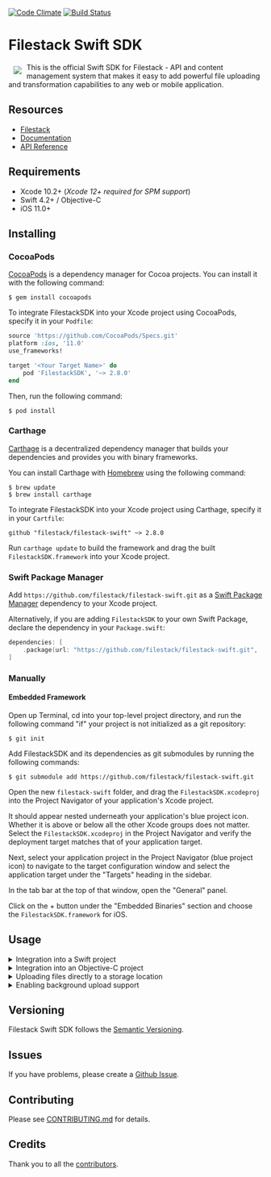 [![Code Climate][code_climate_badge]][code_climate] [![Build Status](https://travis-ci.org/filestack/filestack-swift.svg?branch=master)](https://travis-ci.org/filestack/filestack-swift)

# Filestack Swift SDK
<a href="https://www.filestack.com"><img src="https://www.filestack.com/docs/images/fs-logo-dark.svg" align="left" hspace="10" vspace="6"></a>
This is the official Swift SDK for Filestack - API and content management system that makes it easy to add powerful file uploading and transformation capabilities to any web or mobile application.

## Resources

* [Filestack](https://www.filestack.com)
* [Documentation](https://www.filestack.com/docs)
* [API Reference](https://filestack.github.io/filestack-swift/)

## Requirements

* Xcode 10.2+ (*Xcode 12+ required for SPM support*)
* Swift 4.2+ / Objective-C
* iOS 11.0+

## Installing

### CocoaPods

[CocoaPods](http://cocoapods.org/) is a dependency manager for Cocoa projects. You can install it with the following command:

```shell
$ gem install cocoapods
```

To integrate FilestackSDK into your Xcode project using CocoaPods, specify it in your `Podfile`:

```ruby
source 'https://github.com/CocoaPods/Specs.git'
platform :ios, '11.0'
use_frameworks!

target '<Your Target Name>' do
    pod 'FilestackSDK', '~> 2.8.0'
end
```

Then, run the following command:

```shell
$ pod install
```

### Carthage

[Carthage](https://github.com/Carthage/Carthage) is a decentralized dependency manager that builds your dependencies and provides you with binary frameworks.

You can install Carthage with [Homebrew](http://brew.sh/) using the following command:

```shell
$ brew update
$ brew install carthage
```

To integrate FilestackSDK into your Xcode project using Carthage, specify it in your `Cartfile`:

`github "filestack/filestack-swift" ~> 2.8.0`

Run `carthage update` to build the framework and drag the built `FilestackSDK.framework` into your Xcode project.

### Swift Package Manager

Add `https://github.com/filestack/filestack-swift.git` as a [Swift Package Manager](https://swift.org/package-manager/) dependency to your Xcode project.

Alternatively, if you are adding `FilestackSDK` to your own Swift Package, declare the dependency in your `Package.swift`:

```swift
dependencies: [
    .package(url: "https://github.com/filestack/filestack-swift.git", .upToNextMajor(from: "2.8.0"))
]
```

### Manually

#### Embedded Framework

Open up Terminal, cd into your top-level project directory, and run the following command "if" your project is not initialized as a git repository:

```shell
$ git init
```

Add FilestackSDK and its dependencies as git submodules by running the following commands:

```shell
$ git submodule add https://github.com/filestack/filestack-swift.git
```

Open the new `filestack-swift` folder, and drag the `FilestackSDK.xcodeproj` into the Project Navigator of your application's Xcode project.

It should appear nested underneath your application's blue project icon. Whether it is above or below all the other Xcode groups does not matter.
Select the `FilestackSDK.xcodeproj` in the Project Navigator and verify the deployment target matches that of your application target.

Next, select your application project in the Project Navigator (blue project icon) to navigate to the target configuration window and select the application target under the "Targets" heading in the sidebar.

In the tab bar at the top of that window, open the "General" panel.

Click on the + button under the "Embedded Binaries" section and choose the `FilestackSDK.framework` for iOS.

## Usage

<details>
<summary>Integration into a Swift project</summary>

1. Import the framework into your code:

    ```swift
    import FilestackSDK
    ```

2. Instantiate a `Client` object by providing your API key and, optionally, a `Security` object:

    ```swift
    // Initialize a `Policy` with the expiry time and permissions you need.
    let oneDayInSeconds: TimeInterval = 60 * 60 * 24 // expires tomorrow
    let policy = Policy(// Set your expiry time (24 hours in our case)
                        expiry: Date(timeIntervalSinceNow: oneDayInSeconds),
                        // Set the permissions you want your policy to have
                        call: [.pick, .read, .store])

    // Initialize a `Security` object by providing a `Policy` object and your app secret.
    // You can find and/or enable your app secret in the Developer Portal.
    guard let security = try? Security(policy: policy, appSecret: "YOUR-APP-SECRET") else {
        return
    }

    // Initialize your `Client` object by passing a valid API key, and security options.
    let client = Client(apiKey: "YOUR-API-KEY", security: security)
    ```

</details>

<details>
<summary>Integration into an Objective-C project</summary>

1. Import the framework into your code:

    ```objective-c
    @import FilestackSDK;
    ```

2. Instantiate a `FSClient` object by providing your API key and, optionally, a `FSSecurity` object:

    ```objective-c
    // Initialize a `FSPolicy` object with the expiry time and permissions you need.
    NSTimeInterval oneDayInSeconds = 60 * 60 * 24; // expires tomorrow
    NSDate *expiryDate = [[NSDate alloc] initWithTimeIntervalSinceNow:oneDayInSeconds];
    FSPolicyCall permissions = FSPolicyCallPick | FSPolicyCallRead | FSPolicyCallStore;

    FSPolicy *policy = [[FSPolicy alloc] initWithExpiry:expiryDate
                                                   call:permissions];

    NSError *error;

    // Initialize a `Security` object by providing a `FSPolicy` object and your app secret.
    // You can find and/or enable your app secret in the Developer Portal.
    FSSecurity *security = [[FSSecurity alloc] initWithPolicy:policy
                                                    appSecret:@"YOUR-APP-SECRET"
                                                        error:&error];

    if (error != nil) {
        NSLog(@"Error instantiating policy object: %@", error.localizedDescription);
        return;
    }

    // Initialize your `Client` object by passing a valid API key, and security options.
    FSClient *client = [[FSClient alloc] initWithApiKey:@"YOUR-API-KEY"
                                               security:security];
    ```

For more information, please consult our [API Reference](https://filestack.github.io/filestack-swift/).
</details>

<details>
<summary>Uploading files directly to a storage location</summary>

Both regular and Intelligent Ingestion uploads use the same API function available in the `Client` class. However, if your account has Intelligent Ingestion support enabled and you prefer using the regular uploading mechanism, you could disable it by setting the `useIntelligentIngestionIfAvailable` argument to `false` (see the relevant examples below.)

<details>
<summary>Swift Example</summary>

```swift
// Define upload options (see `UploadOptions` for all the available options)
// Here we use `.defaults` which implies:
// * preferIntelligentIngestion = true
// * startImmediately = true
// * deleteTemporaryFilesAfterUpload = false
// * storeOptions = StorageOptions(location: .s3, access: .private)
// * defaultPartUploadConcurrency = 5
// * defaultChunkUploadConcurrency = 8
// * chunkSize = 5mbs
let uploadOptions = UploadOptions.defaults
// For instance, if you don't want to use Intelligent Ingestion regardless of whether it is available:
uploadOptions.preferIntelligentIngestion = false
// You may also easily override the default store options:
uploadOptions.storeOptions = StorageOptions(// Store location (e.g. S3, Dropbox, Rackspace, Azure, Google Cloud Storage)
                                            location: .s3,
                                            // AWS Region for S3 (e.g. "us-east-1", "eu-west-1", "ap-northeast-1", etc.)
                                            region: "us-east-1",
                                            // The name of your S3 bucket
                                            container: "YOUR-S3-BUCKET",
                                            // Destination path in the store.
                                            // You may use a path to a folder (e.g. /public/) or,
                                            // alternatively a path containing a filename (e.g. /public/oncorhynchus.jpg).
                                            // When using a path to a folder, the uploaded file will be stored at that folder using a
                                            // filename derived from the original filename.
                                            // When using a path to a filename, the uploaded file will be stored at the given path
                                            // using the filename indicated in the path.
                                            path: "/public/oncorhynchus.jpg",
                                            // Custom MIME type (useful when uploadable has no way of knowing its MIME type)
                                            mimeType: "image/jpg",
                                            // Access permissions (either public or private)
                                            access: .public,
                                            // An array of workflow IDs to trigger for each upload
                                            workflows: ["WF-1", "WF-2"]
                                            )

let uploadable = URL(...) // may also be Data or arrays of URL or Data.

// Call the function in your `Client` instance that takes care of uploading your Uploadable.
// Please notice that most arguments have sensible defaults and may be ommited.
let uploader = client.upload(// You may pass an URL, Data or arrays of URL or Data
                             using: uploadable,
                             // Set the upload options here. If none given, `UploadOptions.defaults`
                             // is assumed.
                             options: uploadOptions,
                             // Set the dispatch queue where you want your upload progress
                             // and completion handlers to be called.
                             // Remember that any UI updates should be performed on the
                             // main queue.
                             // You can omit this parameter, and the main queue will be
                             // used by default.
                             queue: .main,
                             // Set your upload progress handler here (optional)
                             uploadProgress: { progress in
                                 // Here you may update the UI to reflect the upload progress.
                                 print("Progress: \(progress)")
                             }) { response in
                                 // Try to obtain Filestack handle
                                 if let json = response?.json, let handle = json["handle"] as? String {
                                     // Use Filestack handle
                                 } else if let error = response?.error {
                                     // Handle error
                                 }
                             }

// Start upload (only useful when `startImmediately` option is `false`)
uploader.start()

// Cancel ongoing upload.
uploader.cancel()

// Query progress.
uploader.progress // returns a `Progress` object
```
</details>

<details>
<summary>Objective-C Example</summary>

```objective-c
// Define upload options (see `FSUploadOptions` for all the available options)
// Here we use `.defaults` which implies:
// * preferIntelligentIngestion = true
// * startImmediately = true
// * deleteTemporaryFilesAfterUpload = false
// * storeOptions = FSStorageOptions.defaults (= location:S3, access:private)
// * defaultPartUploadConcurrency = 5
// * defaultChunkUploadConcurrency = 8
// * chunkSize = 5mbs
FSUploadOptions *uploadOptions = FSUploadOptions.defaults;

// For instance, if you don't want to use Intelligent Ingestion regardless of whether it is available:
uploadOptions.preferIntelligentIngestion = NO;

// You may also easily override the default store options:
uploadOptions.storeOptions = [[FSStorageOptions alloc] initWithLocation:FSStorageLocationS3 access:FSStorageAccessPrivate];
// AWS Region for S3 (e.g. "us-east-1", "eu-west-1", "ap-northeast-1", etc.)
uploadOptions.storeOptions.region = @"us-east-1";
// The name of your S3 bucket
uploadOptions.storeOptions.container = @"YOUR-S3-BUCKET";
// Destination path in the store.
// You may use a path to a folder (e.g. /public/) or,
// alternatively a path containing a filename (e.g. /public/oncorhynchus.jpg).
// When using a path to a folder, the uploaded file will be stored at that folder using a
// filename derived from the original filename.
// When using a path to a filename, the uploaded file will be stored at the given path
// using the filename indicated in the path.
uploadOptions.storeOptions.path = @"/public/oncorhynchus.jpg";
// Custom MIME type (useful when uploadable has no way of knowing its MIME type)
uploadOptions.storeOptions.mimeType = @"image/jpg";
// An array of workflow IDs to trigger for each upload
uploadOptions.storeOptions.workflows = @[@"WF-1", @"WF-2"];

// Some local URL to be uploaded
NSURL *someURL = ...;

FSUploader *uploader = [client uploadURLUsing:someURL
                                      options:uploadOptions
                                        queue:dispatch_get_main_queue()
                               uploadProgress:^(NSProgress * _Nonnull progress) {
                                   // Here you may update the UI to reflect the upload progress.
                                   NSLog(@"Progress: %@", progress);
                               }
                              completionHandler:^(FSNetworkJSONResponse * _Nullable response) {
         NSDictionary *jsonResponse = response.json;
         NSString *handle = jsonResponse[@"handle"];
         NSError *error = response.error;

         if (handle) {
             // Use Filestack handle
             NSLog(@"Handle is: %@", handle);
         } else if (error) {
             // Handle error
             NSLog(@"Error is: %@", error);
         }
     }
];

// Other alternative uploading methods are available in `FSClient`:
// - For multiple URL uploading: `uploadMultipleURLs:options:queue:uploadProgress:completionHandler:)`
// - For data uploading: `uploadDataUsing:options:queue:uploadProgress:completionHandler:)`
// - For multiple data uploading: `uploadMultipleDataUsing:options:queue:uploadProgress:completionHandler:)`

// Start upload (only useful when `startImmediately` option is `false`)
[uploader start];

// Cancel ongoing upload.
[uploader cancel];

// Query progress.
uploader.progress // returns an `NSProgress` object
```
</details>
</details>

<details>
<summary>Enabling background upload support</summary>

New in version `2.3`, we added support for uploading files in a background session. In order to activate this feature, please do the following:

```swift
// Set `UploadService.shared.useBackgroundSession` to true to allow uploads in the background.
FilestackSDK.UploadService.shared.useBackgroundSession = true
```
</details>

## Versioning

Filestack Swift SDK follows the [Semantic Versioning](http://semver.org/).

## Issues

If you have problems, please create a [Github Issue](https://github.com/filestack/filestack-swift/issues).

## Contributing

Please see [CONTRIBUTING.md](https://github.com/filestack/filestack-swift/blob/master/CONTRIBUTING.md) for details.

## Credits

Thank you to all the [contributors](https://github.com/filestack/filestack-swift/graphs/contributors).

[code_climate]: https://codeclimate.com/github/filestack/filestack-swift
[code_climate_badge]: https://codeclimate.com/github/filestack/filestack-swift.png

